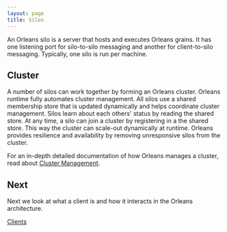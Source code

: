 ```yaml
---
layout: page
title: Silos
---
```



An Orleans silo is a server that hosts and executes Orleans grains. It has one listening port for silo-to-silo messaging and another for client-to-silo messaging. Typically, one silo is run per machine.

## Cluster
A number of silos can work together by forming an Orleans cluster. Orleans runtime fully automates cluster management.
All silos use a shared membership store that is updated dynamically and helps coordinate cluster management.
Silos learn about each others' status by reading the shared store. At any time, a silo can join a cluster by registering in a the shared store. This way the cluster can scale-out dynamically at runtime.
Orleans provides resilience and availability by removing unresponsive silos from the cluster.

For an in-depth detailed documentation of how Orleans manages a cluster, read about [Cluster Management](/orleans/Documentation/Runtime-Implementation-Details/Cluster-Management).

## Next
Next we look at what a client is and how it interacts in the Orleans architecture.

[Clients](Clients.md)
